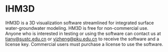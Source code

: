 # IHM3D
IHM3D is a 3D visualization software streamlined for integrated surface water-groundwater modeling. 
HM3D is free for non-commercial use. Anyone who is interested in testing or using the software can contact us at tiany@sustc.edu.cn or yizheng@pku.edu.cn to receive the software and a license key. 
Commercial users must purchase a license to use the software.
